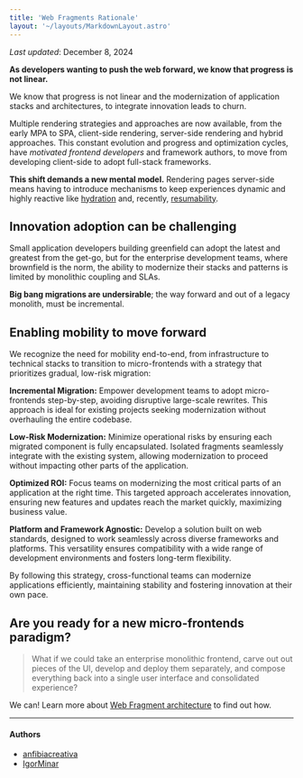 ```yaml
---
title: 'Web Fragments Rationale'
layout: '~/layouts/MarkdownLayout.astro'
---
```


_Last updated_: December 8, 2024

**As developers wanting to push the web forward, we know that progress is not linear.**

We know that progress is not linear and the modernization of application stacks and architectures, to integrate innovation leads to churn.

Multiple rendering strategies and approaches are now available, from the early MPA to SPA, client-side rendering, server-side rendering and hybrid approaches. This constant evolution and progress and optimization cycles, have *motivated frontend developers* and framework authors, to move from developing client-side to adopt full-stack frameworks. 

**This shift demands a new mental model.** Rendering pages server-side means having to introduce mechanisms to keep experiences dynamic and highly reactive like [hydration]() and, recently, [resumability](https://www.builder.io/blog/resumability-vs-hydration).

## Innovation adoption can be challenging

Small application developers building greenfield can adopt the latest and greatest from the get-go, but for the enterprise development teams, where brownfield is the norm, the ability to modernize their stacks and patterns is limited by monolithic coupling and SLAs. 

**Big bang migrations are undersirable**; the way forward and out of a legacy monolith, must be incremental.


## Enabling mobility to move forward

We recognize the need for mobility end-to-end, from infrastructure to technical stacks to transition to micro-frontends with a strategy that prioritizes gradual, low-risk migration:

**Incremental Migration:** Empower development teams to adopt micro-frontends step-by-step, avoiding disruptive large-scale rewrites. This approach is ideal for existing projects seeking modernization without overhauling the entire codebase.

**Low-Risk Modernization:** Minimize operational risks by ensuring each migrated component is fully encapsulated. Isolated fragments seamlessly integrate with the existing system, allowing modernization to proceed without impacting other parts of the application.

**Optimized ROI:** Focus teams on modernizing the most critical parts of an application at the right time. This targeted approach accelerates innovation, ensuring new features and updates reach the market quickly, maximizing business value.

**Platform and Framework Agnostic:** Develop a solution built on web standards, designed to work seamlessly across diverse frameworks and platforms. This versatility ensures compatibility with a wide range of development environments and fosters long-term flexibility.

By following this strategy, cross-functional teams can modernize applications efficiently, maintaining stability and fostering innovation at their own pace.


## Are you ready for a new micro-frontends paradigm?

> What if we could take an enterprise monolithic frontend, carve out out pieces of the UI, develop and deploy them separately, and compose everything back into a single user interface and consolidated experience?

We can! Learn more about [Web Fragment architecture](./architecture) to find out how.

--------------
#### Authors
<ul class="authors">
    <li class="author"><a href="https://github.com/anfibiacreativa">anfibiacreativa</a></li>
    <li class="author"><a href="https://github.com/igorminar">IgorMinar</a></li>
<ul>